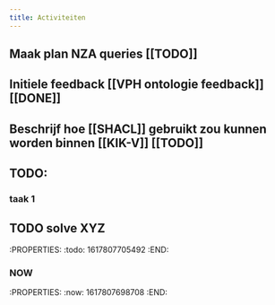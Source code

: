 ```yaml
---
title: Activiteiten
---
```


## Maak plan NZA queries [[TODO]]
## Initiele feedback [[VPH ontologie feedback]] [[DONE]]
## Beschrijf hoe [[SHACL]] gebruikt zou kunnen worden binnen [[KIK-V]] [[TODO]]
## TODO:
### taak 1
## TODO solve XYZ
:PROPERTIES:
:todo: 1617807705492
:END:
###
### NOW
:PROPERTIES:
:now: 1617807698708
:END:
##
